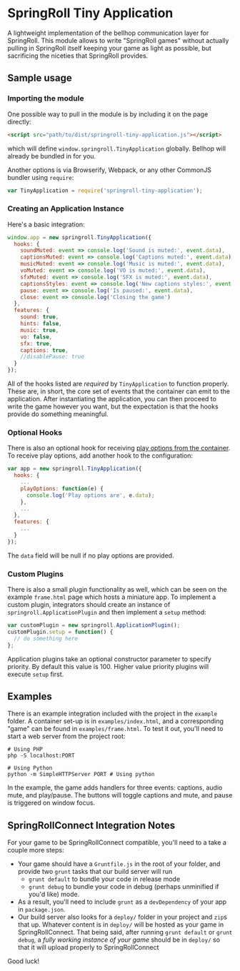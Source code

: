 # SpringRoll Tiny Application
A lightweight implementation of the bellhop communication layer for SpringRoll.
This module allows to write "SpringRoll games" without actually pulling in SpringRoll itself keeping your game as light as possible, but sacrificing the niceties that SpringRoll provides.

## Sample usage
### Importing the module
One possible way to pull in the module is by including it on the page directly:
```html
<script src="path/to/dist/springroll-tiny-application.js"></script>
```
which will define `window.springroll.TinyApplication` globally. Bellhop will already be bundled in for you.

Another options is via Browserify, Webpack, or any other CommonJS bundler using `require`:
```javascript
var TinyApplication = require('springroll-tiny-application');
```

### Creating an Application Instance
Here's a basic integration:
```javascript
window.app = new springroll.TinyApplication({
  hooks: {
    soundMuted: event => console.log('Sound is muted:', event.data),
    captionsMuted: event => console.log('Captions muted:', event.data),
    musicMuted: event => console.log('Music is muted:', event.data),
    voMuted: event => console.log('VO is muted:', event.data),
    sfxMuted: event => console.log('SFX is muted:', event.data),
    captionsStyles: event => console.log('New captions styles:', event.data),
    pause: event => console.log('Is paused:', event.data),
    close: event => console.log('Closing the game')
  },
  features: {
    sound: true,
    hints: false,
    music: true,
    vo: false,
    sfx: true,
    captions: true,
    //disablePause: true
  }
});
```

All of the hooks listed are _required_ by `TinyApplication` to function properly.
These are, in short, the core set of events that the container can emit to the application.
After instantiating the application, you can then proceed to write the game however you want, but the expectation is that the hooks provide do something meaningful.

### Optional Hooks
There is also an optional hook for receiving [play options from the container](https://github.com/SpringRoll/SpringRollContainer#play-options).
To receive play options, add another hook to the configuration:

```javascript
var app = new springroll.TinyApplication({
  hooks: {
    ...
    playOptions: function(e) {
      console.log('Play options are', e.data);
    },
    ...
  },
  features: {
    ...
  }
});
```

The `data` field will be null if no play options are provided.

### Custom Plugins
There is also a small plugin functionality as well, which can be seen on the example `frame.html` page which hosts a miniature app.
To implement a custom plugin, integrators should create an instance of `springroll.ApplicationPlugin` and then implement a `setup` method:

```javascript
var customPlugin = new springroll.ApplicationPlugin();
customPlugin.setup = function() {
  // do something here
};
```

Application plugins take an optional constructor parameter to specify priority. By default this value is 100. Higher value priority plugins will execute `setup` first.

## Examples
There is an example integration included with the project in the `example` folder. A container set-up is in
`examples/index.html`, and a corresponding "game" can be found in `examples/frame.html`. To test it out, you'll need to
start a web server from the project root:

```
# Using PHP
php -S localhost:PORT

# Using Python
python -m SimpleHTTPServer PORT # Using python
```

In the example, the game adds handlers for three events: captions, audio mute, and play/pause. The buttons will toggle
captions and mute, and pause is triggered on window focus.

## SpringRollConnect Integration Notes
For your game to be SpringRollConnect compatible, you'll need to a take a couple more steps:
- Your game should have a `Gruntfile.js` in the root of your folder, and provide two `grunt` tasks that our build server will run
  - `grunt default` to bundle your code in release mode
  - `grunt debug` to bundle your code in debug (perhaps unminified if you'd like) mode.
- As a result, you'll need to include `grunt` as a `devDependency` of your app in `package.json`.
- Our build server also looks for a `deploy/` folder in your project and `zip`s that up. Whatever content is in
  `deploy/` will be hosted as your game in SpringRollConnect. That being said, after running `grunt default` or
  `grunt debug`, a _fully working instance of your game_ should be in `deploy/` so that it will upload properly to
  SpringRollConnect

Good luck!
